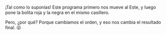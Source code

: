 ¡Tal como lo suponías! Este programa primero nos mueve al Este, y luego pone la bolita roja y la negra en el mismo casillero. 

Pero, ¿por qué? Porque cambiamos el orden, y eso nos cambia el resultado final. :open_mouth: 